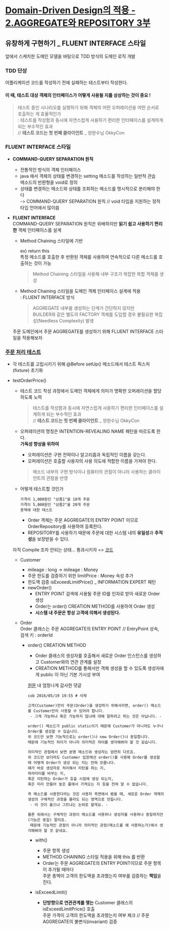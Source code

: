 # [Domain-Driven Design의 적용 - 2.AGGREGATE와 REPOSITORY 3부](http://aeternum.egloos.com/1173825)

## 유창하게 구현하기 _ FLUENT INTERFACE 스타일
앞에서 스케치한 도메인 모델을 바탕으로 TDD 방식의 도메인 로직 개발  

### TDD 단상  
어플리케이션 코드를 작성하기 전에 실패하는 테스트부터 작성한다.  
#### 이 때, 테스트 대상 객체의 인터페이스가 어떻게 사용될 지를 상상하는 것이 중요 !  
> 테스트 중인 시나리오를 실행하기 위해 객체의 어떤 오퍼레이션을 어떤 순서로 호출하는 게 효율적인가  
> : 테스트를 작성함과 동시에 자연스럽게 사용하기 편리한 인터페이스를 설계하게 되는 부수적인 효과  
> // **테스트 코드는 첫 번째 클라이언트** _ 양완수님 OkkyCon

### FLUENT INTERFACE 스타일

* **COMMAND-QUERY SEPARATION 원칙**  
  * 전통적인 방식의 객체 인터페이스  
  * java 에서 객체의 상태를 변경하는 setting 메소드를 작성하는 일반적 관습  
    메소드의 반환형을 void로 정의  
  * 상태를 변경하는 메소드와 상태를 조회하는 메소드를 명시적으로 분리해야 한다  
    -> COMMAND-QUERY SEPARATION 원칙 // void 타입을 지원하는 정적 타입 언어에서 많이씀  
    
* **FLUENT INTERFACE**  
COMMAND-QUERY SEPARATION 원칙은 위배하지만 **읽기 쉽고 사용하기 편리한** 객체 인터페이스를 설계  

  * Method Chaining 스타일에 기반  

    ex) return this  
    특정 메소드를 호출한 후 반환된 객체를 사용하여 연속적으로 다른 메소드를 호출하는 것이 가능  
    > Method Chaining 스타일을 사용해 내부 구조가 복잡한 복합 객체를 생성
    
  * Method Chaining 스타일을 도메인 객체 인터페이스 설계에 적용  
    : FLUENT INTERFACE 방식
    
    > AGGREGATE 내부를 생성하는 단계가 간단하지 않지만  
    > BUILDER와 같은 별도의 FACTORY 객체를 도입할 경우 불필요한 복잡성(Needless Complexity) 발생  
  
  주문 도메인에서 주문 AGGREGATE를 생성하기 위해 FLUENT INTERFACE 스타일을 적용해보자
  
### [주문 처리 테스트](https://github.com/ddingcham/ORMWithDDD/blob/master/demo/src/test/java/com/example/demo/domain/order/OrderTest.java)
* 각 테스트를 고립시키기 위해 @Before setUp() 메소드에서 테스트 픽스처(fixture) 초기화  

* testOrderPrice()  
  * 테스트 코드 작성 과정에서 도메인 객체에게 의미가 명확한 오퍼레이션을 할당하도록 노력  
    > 테스트를 작성함과 동시에 자연스럽게 사용하기 편리한 인터페이스를 설계하게 되는 부수적인 효과  
    > // **테스트 코드는 첫 번째 클라이언트** _ 양완수님 OkkyCon
    
  * 오퍼레이션의 명칭은 INTENTION-REVEALING NAME 패턴을 따르도록 한다.  
  **가독성 향상을 위하여**
    * 오퍼레이션은 구현 전략이나 알고리즘과 독립적인 이름을 갖는다.  
    * 오퍼레이션은 호출할 사용자의 사용 의도에 적합한 이름을 가져야 한다.  
    > 메소드 내부의 구현 방식이나 컴퓨터의 관점이 아니라 사용하는 클라이언트의 관점을 반영

  * 어떻게 테스트할 것인가  
    ```
    가격이 1,000원인 "상품1"을 10개 주문
    가격이 5,000원인 "상품2"을 20개 주문
    총액에 대한 테스트
    ```
    * Order 객체는 주문 AGGREGATE의 ENTRY POINT 이므로 OrderRepository를 사용하여 등록한다.  
    * REPOSITORY를 사용하기 때문에 주문에 대한 시스템 내의 **유일성**과 **추적성**을 보장받을 수 있다.   
    
  아직 Compile 조차 안되는 상태... 통과시키자 => [코드](https://github.com/ddingcham/ORMWithDDD/commit/4e90d1b2027a6d79dc32dcd1ff543f15c2709690)
  
  * Customer  
    * mileage : long -> mileage : Money  
    * 주문 한도를 검증하기 위한 limitPrice : Money 속성 추가  
    * 한도액 검증 isExceedLimitPrice() _ INFORMATION EXPERT 패턴  
    * newOrder()  
      * ENTRY POINT 검색에 사용될 주문 ID를 인자로 받아 새로운 Order 생성  
      * Order는 order() CREATION METHOD를 사용하여 Order 생성  
      * **시스템 내 주문은 항상 고객에 의해서 생성된다.**
      
  * Order  
    Order 클래스는 주문 AGGREGATE의 ENTRY POINT // EntryPoint 상속, 검색 키 : orderId  
    * order() CREATION METHOD  
      * Order 클래스의 생성자를 호출해서 새로운 Order 인스턴스를 생성하고 Customer와의 연관 관계를 설정  
      * CREATION METHOD를 통해서만 객체 생성을 할 수 있도록 생성자에게 public 이 아닌 기본 가시성 부여  
      
      [원문](http://aeternum.egloos.com/1173825) 내 엄청나게 감사한 댓글
      ```
      cob 2016/05/19 19:55 # 삭제

      고객(Customer)만이 주문(Order)을 생성하기 위해서라면, order() 메소드를 Customer만이 사용할 수 있어야 합니다.
       - 그게 가능하냐 혹은 가능하지 않냐에 대해 말하려고 하는 것은 아닙니다. - 
      
      order() 메소드가 public static이기 때문에 Customer가 아니라도 누구나 Order를 생성할 수 있습니다. 
      위 코드만 보면 기능적으로는 order()나 new Order()나 동일합니다. 
      때문에 기능적인 차이가 아니라 의미적은 차이를 생각해봐야 할 것 같습니다.
      
      의미적인 관점에서 보면 분명 메소드와 생성자는 엄연히 다르죠. 
      위 코드만 보더라도 Customer 입장에선 order()를 사용해 Order를 생성할 때 어떻게 Order가 생성 되는 지는 전혀 모릅니다. 
      얘가 바로 생성자로 처리해서 리턴을 하는 지, 
      파라미터를 바꾸는 지, 
      혹은 리턴하는 Order가 호출 시점에 생성 되는지, 
      혹은 미리 만들어 놓은 풀에서 가져오는 지 등을 전혀 알 수 없습니다. 
      
      즉 메소드를 사용한다라는 것은 사용자 측면에서 봤을 때, 새로운 Order 객체의 생성의 구체적인 과정을 몰라도 되는 영역으로 만듭니다.
       - 이 것이 옳으냐 그르냐는 논외로 할게요. - 
      
      물론 위에서는 구체적인 과정이 메소드를 사용하나 생성자를 사용하나 동일하지만(기능은 동일) 말이죠.
       때문에 기능적인 관점이 아니라 의미적인 관점(메소드를 왜 사용하는가)에서 생각해봐야 할 것 같네요.
      ```
      
      * with()  
        * 주문 항목 생성  
        * METHOD CHAINING 스타일 적용을 위해 this 를 반환  
        * Order는 주문 AGGREGATE의 ENTRY POINT이므로 주문 항목이 추가될 때마다  
          주문 총액이 고객의 한도액을 초과했는지 여부를 검증하는 **책임**을 진다.
          
      * isExceedLimit()  
        * **단방향으로 연관관계를 맺는** Customer 클래스의 isExceedLimitPrice() 호출  
          주문 가격이 고객의 한도액을 초과했는지 여부 체크 // 주문 AGGREGATE의 불변식(invariant) 검증
